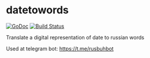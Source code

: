 # datetowords

[![GoDoc](https://godoc.org/github.com/undead-ru/datetowords?status.svg)](http://godoc.org/github.com/undead-ru/datetowords)
[![Build Status](https://travis-ci.org/undead-ru/datetowords.svg)](https://travis-ci.org/undead-ru/datetowords)

Translate a digital representation of date to russian words

Used at telegram bot: https://t.me/rusbuhbot
